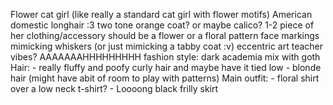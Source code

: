 Flower cat girl (like really a standard cat girl with flower motifs)
American domestic longhair :3
two tone orange coat? or maybe calico?
1-2 piece of her clothing/accessory should be a flower or a floral pattern
face markings mimicking whiskers (or just mimicking a tabby coat :v)
eccentric art teacher vibes?
AAAAAAAHHHHHHHHH
fashion style: dark academia mix with goth
Hair:
	- really fluffy and poofy curly hair and maybe have it tied low
	- blonde hair (might have abit of room to play with patterns)
Main outfit:
	-  floral shirt over a low neck t-shirt?
	-  Loooong black frilly skirt